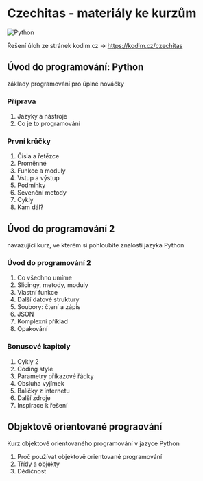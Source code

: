 # Czechitas - materiály ke kurzům

![Python](https://img.shields.io/badge/python-3670A0?style=for-the-badge&logo=python&logoColor=ffdd54)

Řešení úloh ze stránek kodim.cz -> https://kodim.cz/czechitas

## Úvod do programování: Python
základy programování pro úplné nováčky

### Příprava
1. Jazyky a nástroje
2. Co je to programování 

### První krůčky
1. Čísla a řetězce
2. Proměnné
3. Funkce a moduly
4. Vstup a výstup
5. Podmínky
6. Sevenční metody
7. Cykly
8. Kam dál?

## Úvod do programování 2
navazující kurz, ve kterém si pohloubíte znalosti jazyka Python

### Úvod do programování 2
1. Co všechno umíme
2. Slicingy, metody, moduly
3. Vlastní funkce
4. Další datové struktury
5. Soubory: čtení a zápis
6. JSON
7. Komplexní příklad
8. Opakování

### Bonusové kapitoly
1. Cykly 2
2. Coding style
3. Parametry příkazové řádky
4. Obsluha vyjímek
5. Balíčky z internetu
6. Další zdroje
7. Inspirace k řešení

## Objektově orientované prograování
Kurz objektově orientovaného programování v jazyce Python

1. Proč používat objektově orientované programování
2. Třídy a objekty
3. Dědičnost


